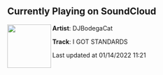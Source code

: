 ## Currently Playing on SoundCloud

[<img align="left" width="100" src="https://i1.sndcdn.com/artworks-2nDhAyA8tFd2EKpN-YG1twQ-t500x500.jpg">](https://soundcloud.com/djbodegacat/i-got-standards?in=saxurn/sets/iced)

**Artist**: DJBodegaCat 

**Track**: I GOT STANDARDS

Last updated at 01/14/2022 11:21
